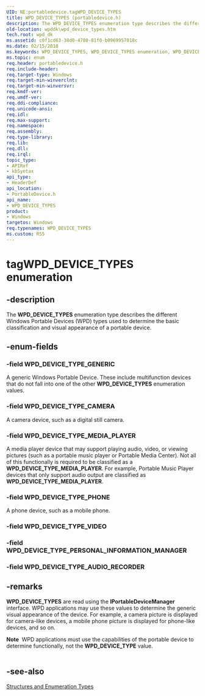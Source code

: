 ```yaml
---
UID: NE:portabledevice.tagWPD_DEVICE_TYPES
title: WPD_DEVICE_TYPES (portabledevice.h)
description: The WPD_DEVICE_TYPES enumeration type describes the different Windows Portable Devices (WPD) types used to determine the basic classification and visual appearance of a portable device.
old-location: wpddk\wpd_device_types.htm
tech.root: wpd_dk
ms.assetid: c0f1cd63-38d0-4780-81f0-b0969957018c
ms.date: 02/15/2018
ms.keywords: WPD_DEVICE_TYPES, WPD_DEVICE_TYPES enumeration, WPD_DEVICE_TYPE_CAMERA, WPD_DEVICE_TYPE_GENERIC, WPD_DEVICE_TYPE_MEDIA_PLAYER, WPD_DEVICE_TYPE_PHONE, portabledevice/WPD_DEVICE_TYPES, portabledevice/WPD_DEVICE_TYPE_CAMERA, portabledevice/WPD_DEVICE_TYPE_GENERIC, portabledevice/WPD_DEVICE_TYPE_MEDIA_PLAYER, portabledevice/WPD_DEVICE_TYPE_PHONE, tagWPD_DEVICE_TYPES, wpddk.wpd_device_types
ms.topic: enum
req.header: portabledevice.h
req.include-header: 
req.target-type: Windows
req.target-min-winverclnt: 
req.target-min-winversvr: 
req.kmdf-ver: 
req.umdf-ver: 
req.ddi-compliance: 
req.unicode-ansi: 
req.idl: 
req.max-support: 
req.namespace: 
req.assembly: 
req.type-library: 
req.lib: 
req.dll: 
req.irql: 
topic_type:
- APIRef
- kbSyntax
api_type:
- HeaderDef
api_location:
- PortableDevice.h
api_name:
- WPD_DEVICE_TYPES
product:
- Windows
targetos: Windows
req.typenames: WPD_DEVICE_TYPES
ms.custom: RS5
---
```


# tagWPD_DEVICE_TYPES enumeration


## -description



The <b>WPD_DEVICE_TYPES</b> enumeration type describes the different Windows Portable Devices (WPD) types used to determine the basic classification and visual appearance of a portable device.




## -enum-fields




### -field WPD_DEVICE_TYPE_GENERIC

A generic Windows Portable Device. These include multifunction devices that do not fall into one of the other <b>WPD_DEVICE_TYPES</b> enumeration values.


### -field WPD_DEVICE_TYPE_CAMERA

A camera device, such as a digital still camera.


### -field WPD_DEVICE_TYPE_MEDIA_PLAYER

A media player device that may support playing audio, video, or viewing pictures (such as a portable music player or Portable Media Center). Not all of this functionally is required to be classified as a <b>WPD_DEVICE_TYPE_MEDIA_PLAYER</b>. For example, Portable Music Player devices that only support audio output are classified as <b>WPD_DEVICE_TYPE_MEDIA_PLAYER</b>.


### -field WPD_DEVICE_TYPE_PHONE

A phone device, such as a mobile phone.


### -field WPD_DEVICE_TYPE_VIDEO


### -field WPD_DEVICE_TYPE_PERSONAL_INFORMATION_MANAGER


### -field WPD_DEVICE_TYPE_AUDIO_RECORDER




## -remarks



<b>WPD_DEVICE_TYPES</b> are read using the <b>IPortableDeviceManager</b> interface. WPD applications may use these values to determine the generic visual appearance of the device. For example, a camera picture is displayed for camera-like devices, a mobile phone picture is displayed for phone-like devices, and so on.

<div class="alert"><b>Note</b>  WPD applications must use the capabilities of the portable device to determine functionally, not the <b>WPD_DEVICE_TYPE</b> value.</div>
<div> </div>



## -see-also




<a href="https://msdn.microsoft.com/library/windows/hardware/ff597672">Structures and Enumeration Types</a>
 

 

